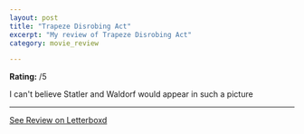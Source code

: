 ```yaml
---
layout: post
title: "Trapeze Disrobing Act"
excerpt: "My review of Trapeze Disrobing Act"
category: movie_review

---
```


**Rating:** /5

I can't believe Statler and Waldorf would appear in such a picture

<hr>

[See Review on Letterboxd](https://boxd.it/4P9h5V)
